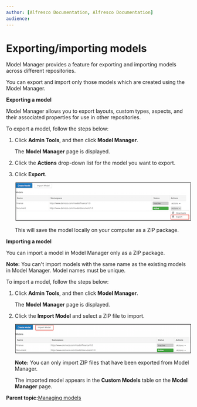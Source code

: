 ```yaml
---
author: [Alfresco Documentation, Alfresco Documentation]
audience: 
---
```


# Exporting/importing models

Model Manager provides a feature for exporting and importing models across different repositories.

You can export and import only those models which are created using the Model Manager.

**Exporting a model**

Model Manager allows you to export layouts, custom types, aspects, and their associated properties for use in other repositories.

To export a model, follow the steps below:

1.  Click **Admin Tools**, and then click **Model Manager**.

    The **Model Manager** page is displayed.

2.  Click the **Actions** drop-down list for the model you want to export.
3.  Click **Export**.

    ![](../images/mm-export.png)

    This will save the model locally on your computer as a ZIP package.


**Importing a model**

You can import a model in Model Manager only as a ZIP package.

**Note:** You can't import models with the same name as the existing models in Model Manager. Model names must be unique.

To import a model, follow the steps below:

1.  Click **Admin Tools**, and then click **Model Manager**.

    The **Model Manager** page is displayed.

2.  Click the **Import Model** and select a ZIP file to import.

    ![](../images/mm-import.png)

    **Note:** You can only import ZIP files that have been exported from Model Manager.

    The imported model appears in the **Custom Models** table on the **Model Manager** page.


**Parent topic:**[Managing models](../concepts/admintools-custom-model-intro.md)

